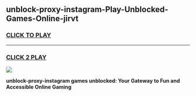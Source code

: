
## unblock-proxy-instagram-Play-Unblocked-Games-Online-jirvt
<h3>
<a href="https://premium76.site?title=unblock-proxy-instagram&ref=25A">CLICK TO PLAY</a></h3>
<hr>

<h3>
<a href="https://premium76.site?title=unblock-proxy-instagram&ref=25A">CLICK 2 PLAY</a>
  
</h3>

<a href="https://premium76.site?title=unblock-proxy-instagram&ref=25A"><img src="https://clearcache.store/games.png"></a>


**unblock-proxy-instagram games unblocked: Your Gateway to Fun and Accessible Online Gaming**
